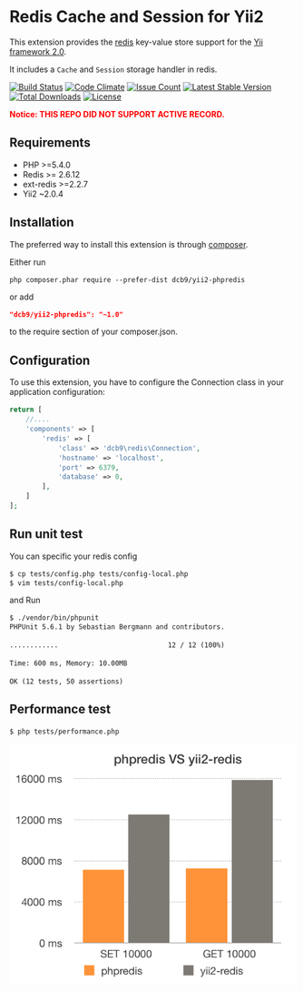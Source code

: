 Redis Cache and Session for Yii2
======================
This extension provides the [redis](http://redis.io/) key-value store support for the [Yii framework 2.0](http://www.yiiframework.com).

It includes a `Cache` and `Session` storage handler in redis.


[![Build Status](https://travis-ci.org/dcb9/yii2-phpredis.svg)](https://travis-ci.org/dcb9/yii2-phpredis)
[![Code Climate](https://codeclimate.com/github/dcb9/yii2-phpredis/badges/gpa.svg)](https://codeclimate.com/github/dcb9/yii2-phpredis)
[![Issue Count](https://codeclimate.com/github/dcb9/yii2-phpredis/badges/issue_count.svg)](https://codeclimate.com/github/dcb9/yii2-phpredis)
[![Latest Stable Version](https://poser.pugx.org/dcb9/yii2-phpredis/version)](https://packagist.org/packages/dcb9/yii2-phpredis)
[![Total Downloads](https://poser.pugx.org/dcb9/yii2-phpredis/downloads)](https://packagist.org/packages/dcb9/yii2-phpredis)
[![License](https://poser.pugx.org/dcb9/yii2-phpredis/license)](https://packagist.org/packages/dcb9/yii2-phpredis)

**<font color="red">Notice: THIS REPO DID NOT SUPPORT ACTIVE RECORD.</font>**

Requirements
------------

- PHP >=5.4.0 
- Redis >= 2.6.12
- ext-redis >=2.2.7
- Yii2 ~2.0.4

Installation
------------

The preferred way to install this extension is through [composer](http://getcomposer.org/download/).

Either run

```
php composer.phar require --prefer-dist dcb9/yii2-phpredis
```

or add

```json
"dcb9/yii2-phpredis": "~1.0"
```

to the require section of your composer.json.


Configuration
-------------

To use this extension, you have to configure the Connection class in your application configuration:

```php
return [
    //....
    'components' => [
        'redis' => [
            'class' => 'dcb9\redis\Connection',
            'hostname' => 'localhost',
            'port' => 6379,
            'database' => 0,
        ],
    ]
];
```

Run unit test
-------------

You can specific your redis config

```
$ cp tests/config.php tests/config-local.php
$ vim tests/config-local.php
```

and Run

```
$ ./vendor/bin/phpunit
PHPUnit 5.6.1 by Sebastian Bergmann and contributors.

............                           12 / 12 (100%)

Time: 600 ms, Memory: 10.00MB

OK (12 tests, 50 assertions)
```

Performance test
------------------

```
$ php tests/performance.php
```

![phpredis-vs-yii-redis](./phpredis-vs-yii-redis.png)
